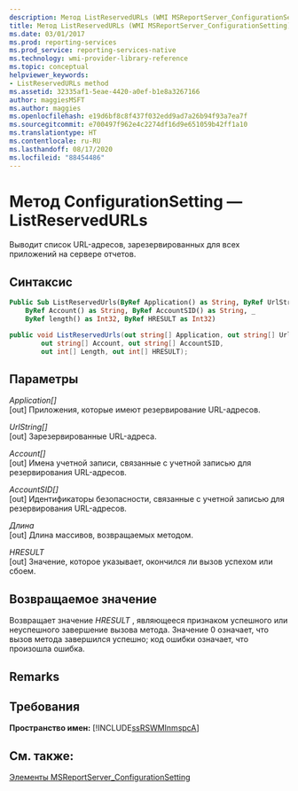 ```yaml
---
description: Метод ListReservedURLs (WMI MSReportServer_ConfigurationSetting)
title: Метод ListReservedURLs (WMI MSReportServer_ConfigurationSetting) | Документы Майкрософт
ms.date: 03/01/2017
ms.prod: reporting-services
ms.prod_service: reporting-services-native
ms.technology: wmi-provider-library-reference
ms.topic: conceptual
helpviewer_keywords:
- ListReservedURLs method
ms.assetid: 32335af1-5eae-4420-a0ef-b1e8a3267166
author: maggiesMSFT
ms.author: maggies
ms.openlocfilehash: e19d6bf8c8f437f032edd9ad7a26b94f93a7ea7f
ms.sourcegitcommit: e700497f962e4c2274df16d9e651059b42ff1a10
ms.translationtype: HT
ms.contentlocale: ru-RU
ms.lasthandoff: 08/17/2020
ms.locfileid: "88454486"
---
```

# <a name="configurationsetting-method---listreservedurls"></a>Метод ConfigurationSetting — ListReservedURLs
  Выводит список URL-адресов, зарезервированных для всех приложений на сервере отчетов.  
  
## <a name="syntax"></a>Синтаксис  
  
```vb  
Public Sub ListReservedUrls(ByRef Application() as String, ByRef UrlString() as String, _  
    ByRef Account() as String, ByRef AccountSID() as String, _  
    ByRef length() as Int32, ByRef HRESULT as Int32)  
```  
  
```csharp  
public void ListReservedUrls(out string[] Application, out string[] UrlString,  
        out string[] Account, out string[] AccountSID,  
        out int[] Length, out int[] HRESULT);  
```  
  
## <a name="parameters"></a>Параметры  
 *Application[]*  
 [out] Приложения, которые имеют резервирование URL-адресов.  
  
 *UrlString[]*  
 [out] Зарезервированные URL-адреса.  
  
 *Account[]*  
 [out] Имена учетной записи, связанные с учетной записью для резервирования URL-адресов.  
  
 *AccountSID[]*  
 [out] Идентификаторы безопасности, связанные с учетной записью для резервирования URL-адресов.  
  
 *Длина*  
 [out] Длина массивов, возвращаемых методом.  
  
 *HRESULT*  
 [out] Значение, которое указывает, окончился ли вызов успехом или сбоем.  
  
## <a name="return-value"></a>Возвращаемое значение  
 Возвращает значение *HRESULT* , являющееся признаком успешного или неуспешного завершение вызова метода. Значение 0 означает, что вызов метода завершился успешно; код ошибки означает, что произошла ошибка.  
  
## <a name="remarks"></a>Remarks  
  
## <a name="requirements"></a>Требования  
 **Пространство имен:** [!INCLUDE[ssRSWMInmspcA](../../includes/ssrswminmspca-md.md)]  
  
## <a name="see-also"></a>См. также:  
 [Элементы MSReportServer_ConfigurationSetting](../../reporting-services/wmi-provider-library-reference/msreportserver-configurationsetting-members.md)  
  
  
